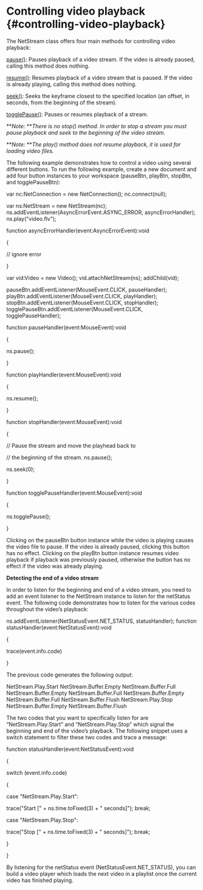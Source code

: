 # Controlling video playback {#controlling-video-playback}

The NetStream class offers four main methods for controlling video playback:

[pause()](http://help.adobe.com/en_US/FlashPlatform/reference/Haxe/3/flash/net/NetStream.html#pause()): Pauses playback of a video stream. If the video is already paused, calling this method does nothing.

[resume()](http://help.adobe.com/en_US/FlashPlatform/reference/Haxe/3/flash/net/NetStream.html#resume()): Resumes playback of a video stream that is paused. If the video is already playing, calling this method does nothing.

[seek()](http://help.adobe.com/en_US/FlashPlatform/reference/Haxe/3/flash/net/NetStream.html#seek()): Seeks the keyframe closest to the specified location (an offset, in seconds, from the beginning of the stream).

[togglePause()](http://help.adobe.com/en_US/FlashPlatform/reference/Haxe/3/flash/net/NetStream.html#togglePause()): Pauses or resumes playback of a stream.

**_Note:_ **_There is no stop() method. In order to stop a stream you must pause playback and seek to the beginning of the video stream._

**_Note:_ **_The play() method does not resume playback, it is used for loading video files._

The following example demonstrates how to control a video using several different buttons. To run the following example, create a new document and add four button instances to your workspace (pauseBtn, playBtn, stopBtn, and togglePauseBtn):

var nc:NetConnection = new NetConnection(); nc.connect(null);

var ns:NetStream = new NetStream(nc); ns.addEventListener(AsyncErrorEvent.ASYNC_ERROR, asyncErrorHandler); ns.play(&quot;video.flv&quot;);

function asyncErrorHandler(event:AsyncErrorEvent):void

{

// ignore error

}

var vid:Video = new Video(); vid.attachNetStream(ns); addChild(vid);

pauseBtn.addEventListener(MouseEvent.CLICK, pauseHandler); playBtn.addEventListener(MouseEvent.CLICK, playHandler); stopBtn.addEventListener(MouseEvent.CLICK, stopHandler); togglePauseBtn.addEventListener(MouseEvent.CLICK, togglePauseHandler);

function pauseHandler(event:MouseEvent):void

{

ns.pause();

}

function playHandler(event:MouseEvent):void

{

ns.resume();

}

function stopHandler(event:MouseEvent):void

{

// Pause the stream and move the playhead back to

// the beginning of the stream. ns.pause();

ns.seek(0);

}

function togglePauseHandler(event:MouseEvent):void

{

ns.togglePause();

}

Clicking on the pauseBtn button instance while the video is playing causes the video file to pause. If the video is already paused, clicking this button has no effect. Clicking on the playBtn button instance resumes video playback if playback was previously paused, otherwise the button has no effect if the video was already playing.

**Detecting the end of a video stream**

In order to listen for the beginning and end of a video stream, you need to add an event listener to the NetStream instance to listen for the netStatus event. The following code demonstrates how to listen for the various codes throughout the video’s playback:

ns.addEventListener(NetStatusEvent.NET_STATUS, statusHandler); function statusHandler(event:NetStatusEvent):void

{

trace(event.info.code)

}

The previous code generates the following output:

NetStream.Play.Start NetStream.Buffer.Empty NetStream.Buffer.Full NetStream.Buffer.Empty NetStream.Buffer.Full NetStream.Buffer.Empty NetStream.Buffer.Full NetStream.Buffer.Flush NetStream.Play.Stop NetStream.Buffer.Empty NetStream.Buffer.Flush

The two codes that you want to specifically listen for are “NetStream.Play.Start” and “NetStream.Play.Stop” which signal the beginning and end of the video’s playback. The following snippet uses a switch statement to filter these two codes and trace a message:

function statusHandler(event:NetStatusEvent):void

{

switch (event.info.code)

{

case &quot;NetStream.Play.Start&quot;:

trace(&quot;Start [&quot; + ns.time.toFixed(3) + &quot; seconds]&quot;); break;

case &quot;NetStream.Play.Stop&quot;:

trace(&quot;Stop [&quot; + ns.time.toFixed(3) + &quot; seconds]&quot;); break;

}

}

By listening for the netStatus event (NetStatusEvent.NET_STATUS), you can build a video player which loads the next video in a playlist once the current video has finished playing.